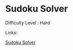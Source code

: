 # Sudoku Solver

Difficulty Level : Hard

Links:

[Sudoku Solver](https://www.geeksforgeeks.org/problems/solve-the-sudoku-1587115621/1)
